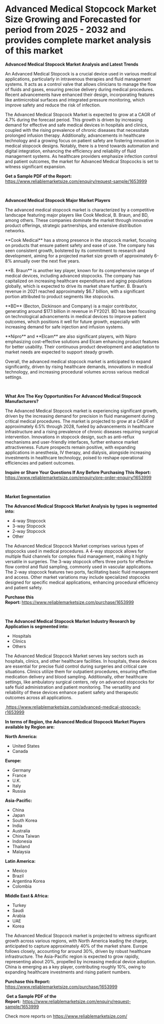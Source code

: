 <p><h1>Advanced Medical Stopcock Market Size Growing and Forecasted for period from 2025 - 2032 and provides complete market analysis of this market</h1></p><p><strong>Advanced Medical Stopcock Market Analysis and Latest Trends</strong></p>
<p><p>An Advanced Medical Stopcock is a crucial device used in various medical applications, particularly in intravenous therapies and fluid management systems. It acts as a control valve that allows clinicians to manage the flow of fluids and gases, ensuring precise delivery during medical procedures. Recent advancements have enhanced their design, incorporating features like antimicrobial surfaces and integrated pressure monitoring, which improve safety and reduce the risk of infection.</p><p>The Advanced Medical Stopcock Market is expected to grow at a CAGR of 4.7% during the forecast period. This growth is driven by increasing demand for effective and safe medical devices in hospitals and clinics, coupled with the rising prevalence of chronic diseases that necessitate prolonged infusion therapy. Additionally, advancements in healthcare technology and a growing focus on patient safety are fostering innovation in medical stopcock designs. Notably, there is a trend towards automation and digital integration, enhancing the efficiency and reliability of fluid management systems. As healthcare providers emphasize infection control and patient outcomes, the market for Advanced Medical Stopcocks is set to witness significant expansion.</p></p>
<p><strong>Get a Sample PDF of the Report:&nbsp;</strong> <a href="https://www.reliablemarketsize.com/enquiry/request-sample/1653999?utm_campaign=3108&utm_medium=2&utm_source=Github&utm_content=ia&utm_term=08032025&utm_id=advanced-medical-stopcock">https://www.reliablemarketsize.com/enquiry/request-sample/1653999</a></p>
<p>&nbsp;</p>
<p><strong>Advanced Medical Stopcock Major Market Players</strong></p>
<p><p>The advanced medical stopcock market is characterized by a competitive landscape featuring major players like Cook Medical, B. Braun, and BD, among others. These companies dominate the market through innovative product offerings, strategic partnerships, and extensive distribution networks.</p><p>**Cook Medical** has a strong presence in the stopcock market, focusing on products that ensure patient safety and ease of use. The company has seen consistent growth, bolstered by its commitment to research and development, aiming for a projected market size growth of approximately 6-8% annually over the next five years.</p><p>**B. Braun** is another key player, known for its comprehensive range of medical devices, including advanced stopcocks. The company has capitalized on increasing healthcare expenditures and aging populations globally, which is expected to drive its market share further. B. Braun’s revenue in 2021 reached approximately $6.7 billion, with a significant portion attributed to product segments like stopcocks.</p><p>**BD** (Becton, Dickinson and Company) is a major contributor, generating around $17.1 billion in revenue in FY2021. BD has been focusing on technological advancements in medical devices to improve patient outcomes, which positions it well for future growth, especially with increasing demand for safe injection and infusion systems.</p><p>**Nipro** and **Elcam** are also significant players, with Nipro emphasizing cost-effective solutions and Elcam enhancing product features for better usability. Their continuous product development and adaptation to market needs are expected to support steady growth.</p><p>Overall, the advanced medical stopcock market is anticipated to expand significantly, driven by rising healthcare demands, innovations in medical technology, and increasing procedural volumes across various medical settings.</p></p>
<p>&nbsp;</p>
<p><strong>What Are The Key Opportunities For Advanced Medical Stopcock Manufacturers?</strong></p>
<p><p>The Advanced Medical Stopcock market is experiencing significant growth, driven by the increasing demand for precision in fluid management during critical medical procedures. The market is projected to grow at a CAGR of approximately 6.5% through 2028, fueled by advancements in healthcare infrastructure and a rising prevalence of chronic diseases requiring surgical intervention. Innovations in stopcock design, such as anti-reflux mechanisms and user-friendly interfaces, further enhance market attractiveness. Future prospects remain positive, with expanding applications in anesthesia, IV therapy, and dialysis, alongside increasing investments in healthcare technology, poised to reshape operational efficiencies and patient outcomes.</p></p>
<p><strong>Inquire or Share Your Questions If Any Before Purchasing This Report:</strong> <a href="https://www.reliablemarketsize.com/enquiry/pre-order-enquiry/1653999?utm_campaign=3108&utm_medium=2&utm_source=Github&utm_content=ia&utm_term=08032025&utm_id=advanced-medical-stopcock">https://www.reliablemarketsize.com/enquiry/pre-order-enquiry/1653999</a></p>
<p>&nbsp;</p>
<p><strong>Market Segmentation</strong></p>
<p><strong>The Advanced Medical Stopcock Market Analysis by types is segmented into:</strong></p>
<p><ul><li>4-way Stopcock</li><li>3-way Stopcock</li><li>2-way Stopcock</li><li>Other</li></ul></p>
<p><p>The Advanced Medical Stopcock Market comprises various types of stopcocks used in medical procedures. A 4-way stopcock allows for multiple fluid channels for complex fluid management, making it highly versatile in surgeries. The 3-way stopcock offers three ports for effective flow control and fluid sampling, commonly used in vascular applications. The 2-way stopcock features two ports, facilitating basic fluid management and access. Other market variations may include specialized stopcocks designed for specific medical applications, enhancing procedural efficiency and patient safety.</p></p>
<p><strong>Purchase this Report:&nbsp;</strong><a href="https://www.reliablemarketsize.com/purchase/1653999?utm_campaign=3108&utm_medium=2&utm_source=Github&utm_content=ia&utm_term=08032025&utm_id=advanced-medical-stopcock">https://www.reliablemarketsize.com/purchase/1653999</a></p>
<p>&nbsp;</p>
<p><strong>The Advanced Medical Stopcock Market Industry Research by Application is segmented into:</strong></p>
<p><ul><li>Hospitals</li><li>Clinics</li><li>Others</li></ul></p>
<p><p>The Advanced Medical Stopcock Market serves key sectors such as hospitals, clinics, and other healthcare facilities. In hospitals, these devices are essential for precise fluid control during surgeries and critical care situations. Clinics utilize them for outpatient procedures, ensuring effective medication delivery and blood sampling. Additionally, other healthcare settings, like ambulatory surgical centers, rely on advanced stopcocks for safe fluid administration and patient monitoring. The versatility and reliability of these devices enhance patient safety and therapeutic outcomes across all applications.</p></p>
<p><a href="https://www.reliablemarketsize.com/advanced-medical-stopcock-r1653999?utm_campaign=3108&utm_medium=2&utm_source=Github&utm_content=ia&utm_term=08032025&utm_id=advanced-medical-stopcock">&nbsp;https://www.reliablemarketsize.com/advanced-medical-stopcock-r1653999</a></p>
<p><strong>In terms of Region, the Advanced Medical Stopcock Market Players available by Region are:</strong></p>
<p>
    <p> <strong> North America: </strong>
        <ul>
            <li>United States</li>
            <li>Canada</li>
        </ul>
        </p> 
    <p> <strong> Europe: </strong>
        <ul>
            <li>Germany</li>
            <li>France</li>
            <li>U.K.</li>
            <li>Italy</li>
            <li>Russia</li>
        </ul>
        </p> 
    <p> <strong> Asia-Pacific: </strong>
        <ul>
            <li>China</li>
            <li>Japan</li>
            <li>South Korea</li>
            <li>India</li>
            <li>Australia</li>
            <li>China Taiwan</li>
            <li>Indonesia</li>
            <li>Thailand</li>
            <li>Malaysia</li>
        </ul>
        </p> 
    <p> <strong> Latin America: </strong>
        <ul>
            <li>Mexico</li>
            <li>Brazil</li>
            <li>Argentina Korea</li>
            <li>Colombia</li>
        </ul>
        </p> 
    <p> <strong> Middle East & Africa: </strong>
        <ul>
            <li>Turkey</li>
            <li>Saudi</li>
            <li>Arabia</li>
            <li>UAE</li>
            <li>Korea</li>
        </ul>
    </p>
    </p>
<p><p>The Advanced Medical Stopcock market is projected to witness significant growth across various regions, with North America leading the charge, anticipated to capture approximately 40% of the market share. Europe follows closely, accounting for around 30%, driven by robust healthcare infrastructure. The Asia-Pacific region is expected to grow rapidly, representing about 20%, propelled by increasing medical device adoption. China is emerging as a key player, contributing roughly 10%, owing to expanding healthcare investments and rising patient numbers.</p></p>
<p><strong>Purchase this Report: </strong><a href="https://www.reliablemarketsize.com/purchase/1653999?utm_campaign=3108&utm_medium=2&utm_source=Github&utm_content=ia&utm_term=08032025&utm_id=advanced-medical-stopcock">https://www.reliablemarketsize.com/purchase/1653999</a></p>
<p>&nbsp;<strong>Get a Sample PDF of the Report:&nbsp;&nbsp;</strong><a href="https://www.reliablemarketsize.com/enquiry/request-sample/1653999?utm_campaign=3108&utm_medium=2&utm_source=Github&utm_content=ia&utm_term=08032025&utm_id=advanced-medical-stopcock">https://www.reliablemarketsize.com/enquiry/request-sample/1653999</a></p>
<p><strong></strong></p>
<p>Check more reports on <a href="https://www.reliablemarketsize.com/?utm_campaign=3108&utm_medium=2&utm_source=Github&utm_content=ia&utm_term=08032025&utm_id=advanced-medical-stopcock">https://www.reliablemarketsize.com/</a></p>